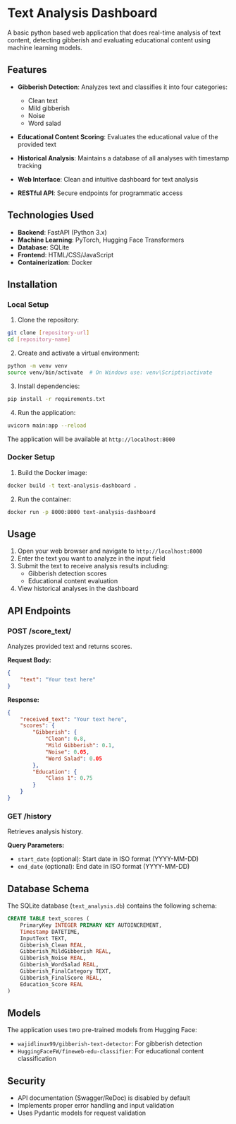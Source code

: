 # Text Analysis Dashboard

A basic python based web application that does real-time analysis of text content, detecting gibberish and evaluating educational content using machine learning models.

## Features

- **Gibberish Detection**: Analyzes text and classifies it into four categories:
  - Clean text
  - Mild gibberish
  - Noise
  - Word salad

- **Educational Content Scoring**: Evaluates the educational value of the provided text

- **Historical Analysis**: Maintains a database of all analyses with timestamp tracking

- **Web Interface**: Clean and intuitive dashboard for text analysis

- **RESTful API**: Secure endpoints for programmatic access

## Technologies Used

- **Backend**: FastAPI (Python 3.x)
- **Machine Learning**: PyTorch, Hugging Face Transformers
- **Database**: SQLite
- **Frontend**: HTML/CSS/JavaScript
- **Containerization**: Docker

## Installation

### Local Setup

1. Clone the repository:
```bash
git clone [repository-url]
cd [repository-name]
```

2. Create and activate a virtual environment:
```bash
python -m venv venv
source venv/bin/activate  # On Windows use: venv\Scripts\activate
```

3. Install dependencies:
```bash
pip install -r requirements.txt
```

4. Run the application:
```bash
uvicorn main:app --reload
```

The application will be available at `http://localhost:8000`

### Docker Setup

1. Build the Docker image:
```bash
docker build -t text-analysis-dashboard .
```

2. Run the container:
```bash
docker run -p 8000:8000 text-analysis-dashboard
```

## Usage

1. Open your web browser and navigate to `http://localhost:8000`
2. Enter the text you want to analyze in the input field
3. Submit the text to receive analysis results including:
   - Gibberish detection scores
   - Educational content evaluation
4. View historical analyses in the dashboard

## API Endpoints

### POST /score_text/
Analyzes provided text and returns scores.

**Request Body:**
```json
{
    "text": "Your text here"
}
```

**Response:**
```json
{
    "received_text": "Your text here",
    "scores": {
        "Gibberish": {
            "Clean": 0.8,
            "Mild Gibberish": 0.1,
            "Noise": 0.05,
            "Word Salad": 0.05
        },
        "Education": {
            "Class 1": 0.75
        }
    }
}
```

### GET /history
Retrieves analysis history.

**Query Parameters:**
- `start_date` (optional): Start date in ISO format (YYYY-MM-DD)
- `end_date` (optional): End date in ISO format (YYYY-MM-DD)

## Database Schema

The SQLite database (`text_analysis.db`) contains the following schema:

```sql
CREATE TABLE text_scores (
    PrimaryKey INTEGER PRIMARY KEY AUTOINCREMENT,
    Timestamp DATETIME,
    InputText TEXT,
    Gibberish_Clean REAL,
    Gibberish_MildGibberish REAL,
    Gibberish_Noise REAL,
    Gibberish_WordSalad REAL,
    Gibberish_FinalCategory TEXT,
    Gibberish_FinalScore REAL,
    Education_Score REAL
)
```

## Models

The application uses two pre-trained models from Hugging Face:
- `wajidlinux99/gibberish-text-detector`: For gibberish detection
- `HuggingFaceFW/fineweb-edu-classifier`: For educational content classification

## Security

- API documentation (Swagger/ReDoc) is disabled by default
- Implements proper error handling and input validation
- Uses Pydantic models for request validation
